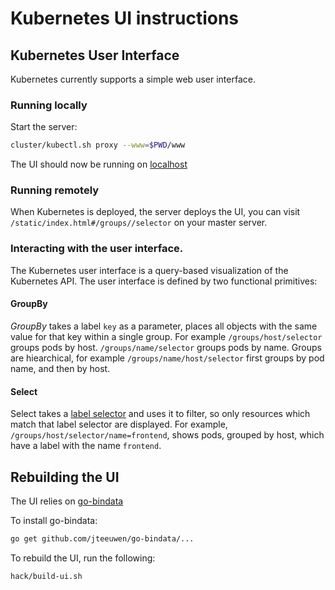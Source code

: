 # Kubernetes UI instructions

## Kubernetes User Interface
Kubernetes currently supports a simple web user interface.

### Running locally
Start the server:

```sh
cluster/kubectl.sh proxy --www=$PWD/www
```

The UI should now be running on [localhost](http://localhost:8001/static/index.html#/groups//selector)

### Running remotely
When Kubernetes is deployed, the server deploys the UI, you can visit ```/static/index.html#/groups//selector``` on your master server.


### Interacting with the user interface.

The Kubernetes user interface is a query-based visualization of the Kubernetes API.  The user interface is defined by two functional primitives:

#### GroupBy
_GroupBy_ takes a label ```key``` as a parameter, places all objects with the same value for that key within a single group. For example ```/groups/host/selector``` groups pods by host.  ```/groups/name/selector``` groups pods by name.  Groups are hiearchical, for example ```/groups/name/host/selector``` first groups by pod name, and then by host.

#### Select
Select takes a [label selector](./labels.md) and uses it to filter, so only resources which match that label selector are displayed.  For example, ```/groups/host/selector/name=frontend```, shows pods, grouped by host, which have a label with the name `frontend`.


## Rebuilding the UI
The UI relies on [go-bindata](https://github.com/jteeuwen/go-bindata)

To install go-bindata:

```sh
go get github.com/jteeuwen/go-bindata/...
```

To rebuild the UI, run the following:

```sh
hack/build-ui.sh
```
